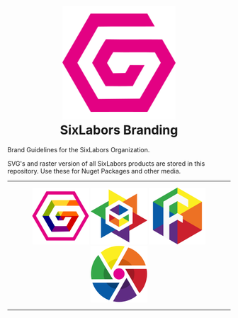 <h1 align="center">
<img src="icons/org/sixlabors.svg" alt="SixLabors" width="256"/>
<br>
SixLabors Branding
</h1>

Brand Guidelines for the SixLabors Organization.

SVG's and raster version of all SixLabors products are stored in this repository. Use these for Nuget Packages and other media.

<hr>
<div align="center">
<img src="icons/core/sixlabors.core.svg" alt="SixLabors.Core" width="128"/>
<img src="icons/shapes/sixlabors.shapes.svg" alt="SixLabors.Shapes" width="128"/>
<img src="icons/fonts/sixlabors.fonts.svg" alt="SixLabors.Fonts" width="128"/>
<img src="icons/imagesharp/sixlabors.imagesharp.svg" alt="SixLabors.ImageSharp" width="128"/>
</div>
<hr>